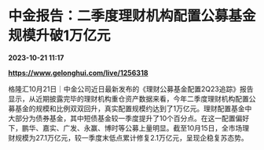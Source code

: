 # 中金报告：二季度理财机构配置公募基金规模升破1万亿元

**2023-10-21 11:17**

**https://www.gelonghui.com/live/1256318**

格隆汇10月21日｜中金公司近日最新发布的《理财公募基金配置2Q23追踪》报告显示，从近期披露完毕的理财机构重仓资产数据来看，今年二季度理财机构配置公募基金的规模和比例双双回升，真实配置规模约达到了1万亿元。理财配置基金中大部分为债券基金，其中短债基金较一季度提升了10个百分点。在这一配置偏好下，鹏华、嘉实、广发、永赢、博时等公募上量明显。截至10月15日，全市场理财规模为27.1万亿元，较一季度末低点累计修复2.1万亿元，呈现企稳复苏态势。